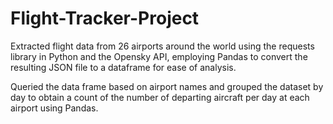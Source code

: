 # Flight-Tracker-Project

Extracted flight data from 26 airports around the world using the requests library in Python and the Opensky API, employing Pandas to convert the resulting JSON file to a dataframe for ease of analysis. 

Queried the data frame based on airport names and grouped the dataset by day to obtain a count of the number of departing aircraft per day at each airport using Pandas.
